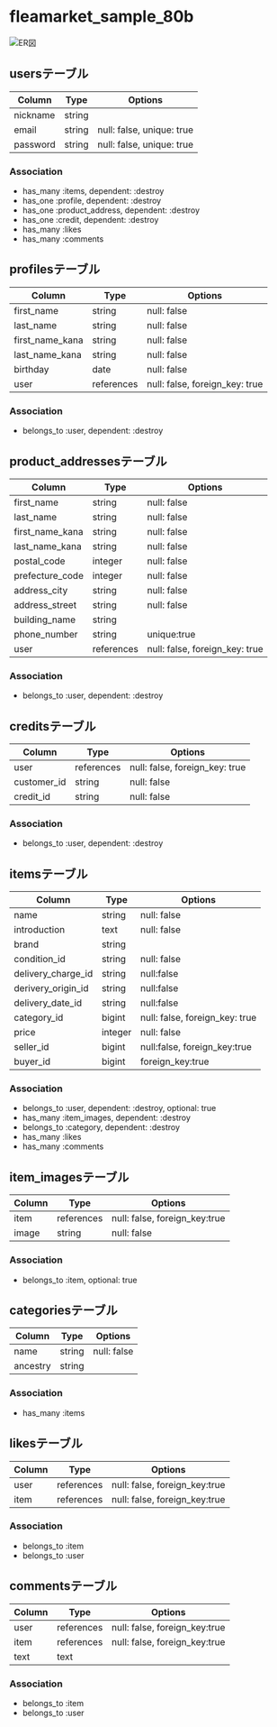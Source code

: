 # fleamarket_sample_80b


![ER図](https://gyazo.com/a9f239ff51ee1ed480bbbe5937726726)

## usersテーブル

|Column|Type|Options|
|------|----|-------|
|nickname|string|
|email|string|null: false, unique: true|
|password|string|null: false, unique: true|

### Association
- has_many :items, dependent: :destroy
- has_one :profile, dependent: :destroy
- has_one :product_address, dependent: :destroy
- has_one :credit, dependent: :destroy
- has_many :likes
- has_many :comments


## profilesテーブル

|Column|Type|Options|
|------|----|-------|
|first_name|string|null: false|
|last_name|string|null: false|
|first_name_kana|string|null: false|
|last_name_kana|string|null: false|
|birthday|date|null: false|
|user|references|null: false, foreign_key: true|

### Association
- belongs_to :user, dependent: :destroy

## product_addressesテーブル

|Column|Type|Options|
|------|----|-------|
|first_name|string|null: false|
|last_name|string|null: false|
|first_name_kana|string|null: false|
|last_name_kana|string|null: false|
|postal_code|integer|null: false|
|prefecture_code|integer|null: false|
|address_city|string|null: false|
|address_street|string|null: false|
|building_name|string|
|phone_number|string|unique:true|
|user|references|null: false, foreign_key: true|

### Association
- belongs_to :user, dependent: :destroy

## creditsテーブル

|Column|Type|Options|
|------|----|-------|
|user|references|null: false, foreign_key: true|
|customer_id|string|null: false|
|credit_id|string|null: false|

### Association
- belongs_to :user, dependent: :destroy

## itemsテーブル

|Column|Type|Options|
|------|----|-------|
|name|string|null: false|
|introduction|text|null: false|
|brand|string|
|condition_id|string|null: false|
|delivery_charge_id|string|null:false|
|derivery_origin_id|string|null:false|
|delivery_date_id|string|null:false|
|category_id|bigint|null: false, foreign_key: true|
|price|integer|null: false|
|seller_id|bigint|null:false, foreign_key:true|
|buyer_id|bigint|foreign_key:true|

### Association
- belongs_to :user, dependent: :destroy, optional: true
- has_many :item_images, dependent: :destroy
- belongs_to :category, dependent: :destroy
- has_many :likes
- has_many :comments


## item_imagesテーブル

|Column|Type|Options|
|------|----|-------|
|item|references|null: false, foreign_key:true|
|image|string|null: false|

### Association
- belongs_to :item, optional: true


## categoriesテーブル

|Column|Type|Options|
|------|----|-------|
|name|string|null: false|
|ancestry|string|

### Association
- has_many :items


## likesテーブル

|Column|Type|Options|
|------|----|-------|
|user|references|null: false, foreign_key:true|
|item|references|null: false, foreign_key:true|

### Association
- belongs_to :item
- belongs_to :user


## commentsテーブル

|Column|Type|Options|
|------|----|-------|
|user|references|null: false, foreign_key:true|
|item|references|null: false, foreign_key:true|
|text|text|

### Association
- belongs_to :item
- belongs_to :user